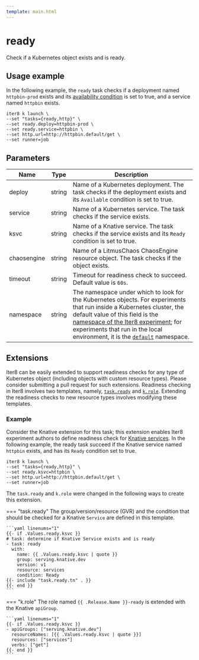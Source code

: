```yaml
---
template: main.html
---
```


# ready

Check if a Kubernetes object exists and is ready.

## Usage example

In the following example, the `ready` task checks if a deployment named `httpbin-prod` exists and its [availability condition](https://kubernetes.io/docs/concepts/workloads/controllers/deployment/) is set to true, and a service named `httpbin` exists.
```shell
iter8 k launch \
--set "tasks={ready,http}" \
--set ready.deploy=httpbin-prod \
--set ready.service=httpbin \
--set http.url=http://httpbin.default/get \
--set runner=job
```

## Parameters

| Name | Type | Description |
| ---- | ---- | ----------- |
| deploy  | string | Name of a Kubernetes deployment. The task checks if the deployment exists and its `Available` condition is set to true. |
| service | string | Name of a Kubernetes service. The task checks if the service exists. |
| ksvc | string | Name of a Knative service. The task checks if the service exists and its `Ready` condition is set to true. |
| chaosengine | string | Name of a LitmusChaos ChaosEngine resource object. The task checks if the object exists. |
| timeout | string | Timeout for readiness check to succeed. Default value is `60s`. |
| namespace | string | The namespace under which to look for the Kubernetes objects. For experiments that run inside a Kubernetes cluster, the default value of this field is the [namespace of the Iter8 experiment](../topics/group.md); for experiments that run in the local environment, it is the [`default`](https://kubernetes.io/docs/concepts/overview/working-with-objects/namespaces/) namespace. |


## Extensions

Iter8 can be easily extended to support readiness checks for any type of Kubernetes object (including objects with custom resource types). Please consider submitting a pull request for such extensions. Readiness checking in Iter8 involves two templates, namely, [`task.ready`](https://raw.githubusercontent.com/iter8-tools/hub/iter8-0.13.0/charts/iter8/templates/_task-ready.tpl) and [`k.role`](https://raw.githubusercontent.com/iter8-tools/hub/iter8-0.13.0/charts/iter8/templates/_k-role.tpl). Extending the readiness checks to new resource types involves modifying these templates.

### Example

Consider the Knative extension for this task; this extension enables Iter8 experiment authors to define readiness check for [Knative services](https://knative.dev/docs/serving). In the following example, the ready task succeed if the Knative service named `httpbin` exists, and has its `Ready` condition set to true.

```shell
iter8 k launch \
--set "tasks={ready,http}" \
--set ready.ksvc=httpbin \
--set http.url=http://httpbin.default/get \
--set runner=job
```

The `task.ready` and `k.role` were changed in the following ways to create this extension.

=== "task.ready"
    The group/version/resource (GVR) and the condition that should be checked for a Knative `Service` are defined in this template.

    ```yaml linenums="1"
    {{- if .Values.ready.ksvc }}
    # task: determine if Knative Service exists and is ready
    - task: ready
      with:
        name: {{ .Values.ready.ksvc | quote }}
        group: serving.knative.dev
        version: v1
        resource: services
        condition: Ready
    {{- include "task.ready.tn" . }}
    {{- end }}
    ```

=== "k.role"
    The role named `{{ .Release.Name }}-ready` is extended with the Knative `apiGroup`.

    ```yaml linenums="1"
    {{- if .Values.ready.ksvc }}
    - apiGroups: ["serving.knative.dev"]
      resourceNames: [{{ .Values.ready.ksvc | quote }}]
      resources: ["services"]
      verbs: ["get"]
    {{- end }}
    ```
